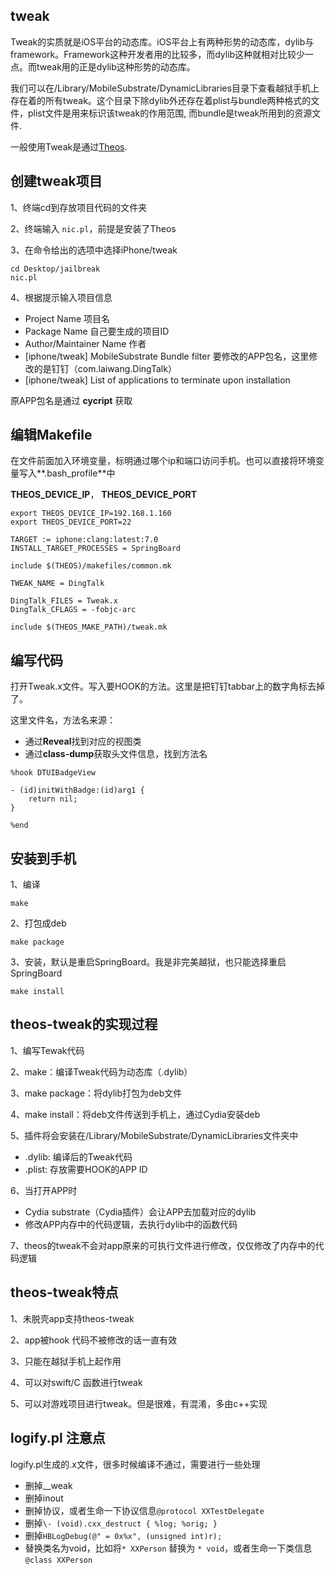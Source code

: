 ## tweak

Tweak的实质就是iOS平台的动态库。iOS平台上有两种形势的动态库，dylib与framework。Framework这种开发者用的比较多，而dylib这种就相对比较少一点。而tweak用的正是dylib这种形势的动态库。

我们可以在/Library/MobileSubstrate/DynamicLibraries目录下查看越狱手机上存在着的所有tweak。这个目录下除dylib外还存在着plist与bundle两种格式的文件，plist文件是用来标识该tweak的作用范围, 而bundle是tweak所用到的资源文件.

一般使用Tweak是通过[Theos](https://github.com/theos/theos).

## 创建tweak项目

1、终端cd到存放项目代码的文件夹

2、终端输入 `nic.pl`，前提是安装了Theos

3、在命令给出的选项中选择iPhone/tweak

```
cd Desktop/jailbreak
nic.pl
```

4、根据提示输入项目信息

- Project Name  项目名
- Package Name  自己要生成的项目ID
- Author/Maintainer Name 作者
- [iphone/tweak] MobileSubstrate Bundle filter  要修改的APP包名，这里修改的是钉钉（com.laiwang.DingTalk）
- [iphone/tweak] List of applications to terminate upon installation 

原APP包名是通过 **cycript** 获取

## 编辑Makefile

在文件前面加入环境变量，标明通过哪个ip和端口访问手机。也可以直接将环境变量写入**.bash_profile**中

**THEOS_DEVICE_IP**， **THEOS_DEVICE_PORT**

```
export THEOS_DEVICE_IP=192.168.1.160
export THEOS_DEVICE_PORT=22

TARGET := iphone:clang:latest:7.0
INSTALL_TARGET_PROCESSES = SpringBoard

include $(THEOS)/makefiles/common.mk

TWEAK_NAME = DingTalk

DingTalk_FILES = Tweak.x
DingTalk_CFLAGS = -fobjc-arc

include $(THEOS_MAKE_PATH)/tweak.mk
```

## 编写代码

打开Tweak.x文件。写入要HOOK的方法。这里是把钉钉tabbar上的数字角标去掉了。

这里文件名，方法名来源：

- 通过**Reveal**找到对应的视图类
- 通过**class-dump**获取头文件信息，找到方法名

```
%hook DTUIBadgeView

- (id)initWithBadge:(id)arg1 {
	return nil;
}

%end
```

## 安装到手机

1、编译

`make`

2、打包成deb

`make package`

3、安装，默认是重启SpringBoard。我是非完美越狱，也只能选择重启SpringBoard

`make install`

## theos-tweak的实现过程

1、编写Tewak代码

2、make：编译Tweak代码为动态库（.dylib）

3、make package：将dylib打包为deb文件

4、make install：将deb文件传送到手机上，通过Cydia安装deb

5、插件将会安装在/Library/MobileSubstrate/DynamicLibraries文件夹中

- .dylib: 编译后的Tweak代码
- .plist: 存放需要HOOK的APP ID

6、当打开APP时

- Cydia substrate（Cydia插件）会让APP去加载对应的dylib
- 修改APP内存中的代码逻辑，去执行dylib中的函数代码

7、theos的tweak不会对app原来的可执行文件进行修改，仅仅修改了内存中的代码逻辑

## theos-tweak特点

1、未脱壳app支持theos-tweak

2、app被hook 代码不被修改的话一直有效

3、只能在越狱手机上起作用

4、可以对swift/C 函数进行tweak

5、可以对游戏项目进行tweak。但是很难，有混淆，多由c++实现

## logify.pl 注意点

logify.pl生成的.x文件，很多时候编译不通过，需要进行一些处理

- 删掉__weak
- 删掉inout
- 删掉协议，或者生命一下协议信息`@protocol XXTestDelegate`
- 删掉`\- (void).cxx_destruct { %log; %orig; }`
- 删掉`HBLogDebug(@" = 0x%x", (unsigned int)r);`
- 替换类名为void，比如将`* XXPerson` 替换为 `* void`，或者生命一下类信息`@class XXPerson`